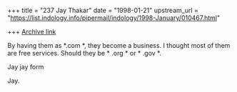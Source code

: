 +++
title = "237 Jay Thakar"
date = "1998-01-21"
upstream_url = "https://list.indology.info/pipermail/indology/1998-January/010467.html"

+++
[Archive link](https://list.indology.info/pipermail/indology/1998-January/010467.html)

By having them as *.com *, they become a business. I thought most of them
are free services. Should they be * .org * or * .gov *.

Jay jay form

Jay.



